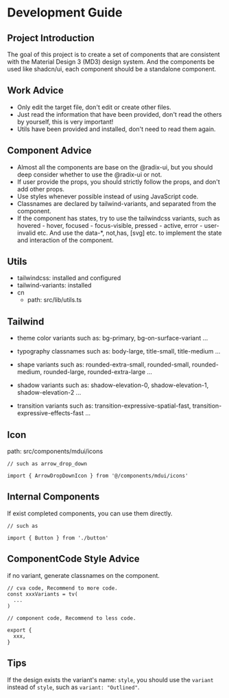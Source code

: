# Development Guide

## Project Introduction

The goal of this project is to create a set of components that are consistent with the Material Design 3 (MD3) design system. And the components be used like shadcn/ui, each component should be a standalone component.

## Work Advice

- Only edit the target file, don't edit or create other files.
- Just read the information that have been provided, don't read the others by yourself, this is very important!
- Utils have been provided and installed, don't need to read them again.

## Component Advice

- Almost all the components are base on the @radix-ui, but you should deep consider whether to use the @radix-ui or not.
- If user provide the props, you should strictly follow the props, and don't add other props.
- Use styles whenever possible instead of using JavaScript code.
- Classnames are declared by tailwind-variants, and separated from the component.
- If the component has states, try to use the tailwindcss variants, such as hovered - hover, focused - focus-visible, pressed - active, error - user-invalid etc. And use the data-*, not,has, [svg] etc. to implement the state and interaction of the component.

## Utils

- tailwindcss: installed and configured
- tailwind-variants: installed
- cn
  - path: src/lib/utils.ts

## Tailwind

- theme color variants
such as: bg-primary, bg-on-surface-variant ...

- typography classnames
such as: body-large, title-small, title-medium ...

- shape variants
such as: rounded-extra-small, rounded-small, rounded-medium, rounded-large, rounded-extra-large ...

- shadow variants
such as: shadow-elevation-0, shadow-elevation-1, shadow-elevation-2 ...

- transition variants
such as: transition-expressive-spatial-fast, transition-expressive-effects-fast ...

## Icon

path: src/components/mdui/icons

```
// such as arrow_drop_down

import { ArrowDropDownIcon } from '@/components/mdui/icons'
```

## Internal Components

If exist completed components, you can use them directly.

```
// such as

import { Button } from './button'
```



## ComponentCode Style Advice

if no variant, generate classnames on the component.

``` tsx
// cva code, Recommend to more code.
const xxxVariants = tv(
  ...
)

// component code, Recommend to less code.

export {
  xxx,
}
```

## Tips

If the design exists the variant's name: `style`, you should use the `variant` instead of `style`, such as `variant: "Outlined"`.
